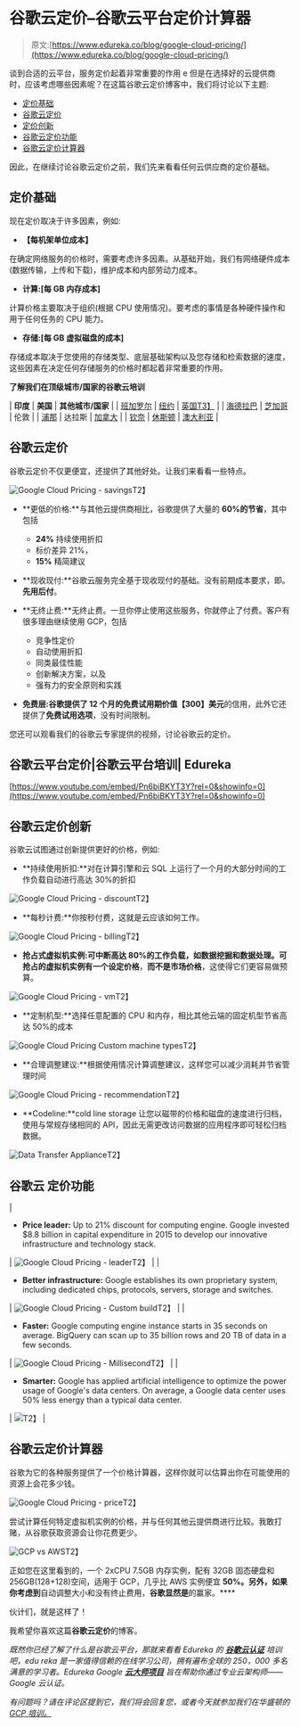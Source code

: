 # 谷歌云定价–谷歌云平台定价计算器

> 原文:[https://www.edureka.co/blog/google-cloud-pricing/](https://www.edureka.co/blog/google-cloud-pricing/)

谈到合适的云平台，服务定价起着非常重要的作用 e 但是在选择好的云提供商时，应该考虑哪些因素呢？在这篇谷歌云定价博客中，我们将讨论以下主题:

*   [定价基础](#PricingFundaments)
*   [谷歌云定价](#GoogleCloudPricing)
*   [定价创新](#PricingInnovations)
*   [谷歌云定价功能](#PricingFeatures)
*   [谷歌云定价计算器](#PricingCalculator)

因此，在继续讨论谷歌云定价之前，我们先来看看任何云供应商的定价基础。

## **定价基础**

现在定价取决于许多因素，例如:

*   **【每机架单位成本】**

在确定网络服务的价格时，需要考虑许多因素。从基础开始，我们有网络硬件成本(数据传输，上传和下载)，维护成本和内部劳动力成本。

*   **计算:[每 GB 内存成本]**

计算价格主要取决于组织(根据 CPU 使用情况)。要考虑的事情是各种硬件操作和用于任何任务的 CPU 能力。

*   **存储:[每 GB 虚拟磁盘的成本]**

存储成本取决于您使用的存储类型、底层基础架构以及您存储和检索数据的速度，这些因素在决定任何存储服务的价格时都起着非常重要的作用。

**了解我们在顶级城市/国家的谷歌云培训**

| **印度** | **美国** | **其他城市/国家** |
| [班加罗尔](https://www.edureka.co/google-cloud-architect-certification-training-bangalore) | [纽约](https://www.edureka.co/google-cloud-architect-certification-training-new-york-city) | [英国T3】](https://www.edureka.co/google-cloud-architect-certification-training-uk) |
| [海德拉巴](https://www.edureka.co/google-cloud-architect-certification-training-hyderabad) | [芝加哥](https://www.edureka.co/google-cloud-architect-certification-training-chicago) | 伦敦 |
| [浦那](https://www.edureka.co/google-cloud-architect-certification-training-pune) | 达拉斯 | [加拿大](https://www.edureka.co/google-cloud-architect-certification-training-canada) |
| [钦奈](https://www.edureka.co/google-cloud-architect-certification-training-chennai) | [休斯顿](https://www.edureka.co/google-cloud-architect-certification-training-houston) | [澳大利亚](https://www.edureka.co/google-cloud-architect-certification-training-australia) |

## **谷歌云定价**

谷歌云定价不仅更便宜，还提供了其他好处。让我们来看看一些特点。

![Google Cloud Pricing - savings](../Images/0e82f81bee78a51b59e26300fdcb944b.png)T2】

*   **更低的价格:**与其他云提供商相比，谷歌提供了大量的 **60%的节省**，其中包括
    *   **24%** 持续使用折扣
    *   标价差异 21%，
    *   **15%** 精简建议

*   **现收现付:**谷歌云服务完全基于现收现付的基础。没有前期成本要求，即。**先用后付**。

*   **无终止费:**无终止费。一旦你停止使用这些服务，你就停止了付费。客户有很多理由继续使用 GCP，包括
    *   竞争性定价
    *   自动使用折扣
    *   同类最佳性能
    *   创新解决方案，以及
    *   强有力的安全原则和实践

*   **免费层:**谷歌提供了 **12 个月的免费试用期**价值**【300】美元**的信用，此外它还提供了**免费试用选项**，没有时间限制。

您还可以观看我们的谷歌云专家提供的视频，讨论谷歌云的定价。

## 谷歌云平台定价|谷歌云平台培训| Edureka

[https://www.youtube.com/embed/Pn6biBKYT3Y?rel=0&showinfo=0](https://www.youtube.com/embed/Pn6biBKYT3Y?rel=0&showinfo=0)

## **谷歌云定价创新**

谷歌云试图通过创新提供更好的价格，例如:

*   **持续使用折扣:**对在计算引擎和云 SQL 上运行了一个月的大部分时间的工作负载自动进行高达 30%的折扣

![Google Cloud Pricing - discount](../Images/ec279ffe48152f21dba7e5375126d4b1.png)T2】

*   **每秒计费:**你按秒付费，这就是云应该如何工作。

![Google Cloud Pricing - billing](../Images/5a0d6caca3132ba5c836333bd0674e6f.png)T2】

*   **抢占式虚拟机实例:**可中断高达 80%的工作负载，如数据挖掘和数据处理。可抢占的虚拟机实例有一个**设定价格**，**而不是市场价格**，这使得它们更容易做预算。

![Google Cloud Pricing - vm](../Images/336ed52d43bce762525f47101fdeb68c.png)T2】

*   **定制机型:**选择任意配置的 CPU 和内存，相比其他云端的固定机型节省高达 50%的成本

![Google Cloud Pricing Custom machine types](../Images/a12cfa5151002836fcd2f9e5af2cd582.png)T2】

*   **合理调整建议:**根据使用情况计算调整建议，这样您可以减少消耗并节省管理时间

![Google Cloud Pricing - recommendation](../Images/69559c927390d2d4cddbeb7f86f39650.png)T2】

*   **Codeline:**cold line storage 让您以磁带的价格和磁盘的速度进行归档，使用与常规存储相同的 API，因此无需更改访问数据的应用程序即可轻松归档数据。

![Data Transfer Appliance](../Images/1cd1df2c511828cc547b3e41f5b42292.png)T2】

## **谷歌云** **定价功能**

| 

*   **Price leader:** Up to 21% discount for computing engine. Google invested $8.8 billion in capital expenditure in 2015 to develop our innovative infrastructure and technology stack.

 | ![Google Cloud Pricing - leader](../Images/ae8e7e99b5cfb4308a6b977e919ab903.png)T2】 |
| 

*   **Better infrastructure:** Google establishes its own proprietary system, including dedicated chips, protocols, servers, storage and switches.

 | ![Google Cloud Pricing - Custom build](../Images/2290323a10c73d32242495b70185ce02.png)T2】 |
| 

*   **Faster:** Google computing engine instance starts in 35 seconds on average. BigQuery can scan up to 35 billion rows and 20 TB of data in a few seconds.

 | ![Google Cloud Pricing - Millisecond](../Images/96ee6d3b7cf3bd209f585127446d110d.png)T2】 |
| 

*   **Smarter:** Google has applied artificial intelligence to optimize the power usage of Google's data centers. On average, a Google data center uses 50% less energy than a typical data center.

 | ![](../Images/7b45ec26429f6c4014e046e786120584.png)T2】 |

## **谷歌云定价计算器**

谷歌为它的各种服务提供了一个价格计算器，这样你就可以估算出你在可能使用的资源上会花多少钱。

![Google Cloud Pricing - price](../Images/5b908e70f6f8d4f574b76cd0f0a22ee1.png)T2】

尝试计算任何特定虚拟机实例的价格，并与任何其他云提供商进行比较。我敢打赌，从谷歌获取资源会让你花费更少。

![GCP vs AWS](../Images/7a6337be5d01982d39eea459a84888a7.png)T2】

正如您在这里看到的，一个 2xCPU 7.5GB 内存实例，配有 32GB 固态硬盘和 256GB(128+128)空间，适用于 GCP，几乎比 AWS 实例便宜 **50%。另外，如果你考虑到**自动调整大小和没有终止费用，**谷歌显然是**的赢家。****

伙计们，就是这样了！

我希望你喜欢这篇**谷歌云定价**的博客。

*既然你已经了解了什么是谷歌云平台，那就来看看 Edureka 的* [***谷歌云认证***](https://www.edureka.co/google-cloud-architect-certification-training) *培训* *吧，edu reka 是一家值得信赖的在线学习公司，拥有遍布全球的 250，000 多名满意的学习者。Edureka Google [**云大师项目**](https://www.edureka.co/masters-program/cloud-architect-training) 旨在帮助你通过专业云架构师——Google 云认证。*

*有问题吗？请在评论区提到它，我们将会回复您，或者今天就参加我们在华盛顿的 [GCP 培训。](https://www.edureka.co/google-cloud-architect-certification-training-washington)*